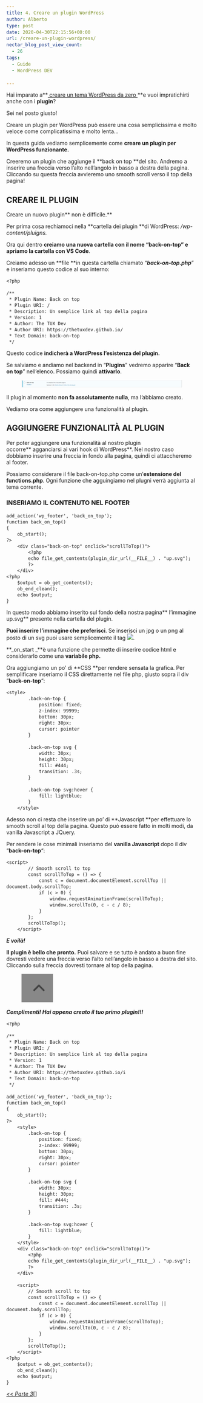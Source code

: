 ```yaml
---
title: 4. Creare un plugin WordPress
author: Alberto
type: post
date: 2020-04-30T22:15:56+00:00
url: /creare-un-plugin-wordpress/
nectar_blog_post_view_count:
  - 26
tags:
  - Guide
  - WordPress DEV

---
```

Hai imparato a**[ creare un tema WordPress da zero ][1]**e vuoi impratichirti anche con i **plugin**?

Sei nel posto giusto!

Creare un plugin per WordPress può essere una cosa semplicissima e molto veloce come complicatissima e molto lenta…

In questa guida vediamo semplicemente come **creare un plugin per WordPress funzionante.**

Creeremo un plugin che aggiunge il **back on top **del sito. Andremo a inserire una freccia verso l’alto nell’angolo in basso a destra della pagina. Cliccando su questa freccia avvieremo uno smooth scroll verso il top della pagina!

## CREARE IL PLUGIN

Creare un nuovo plugin** non è difficile.**

Per prima cosa rechiamoci nella **cartella dei plugin **di WordPress: _/wp-content/pluigns._

Ora qui dentro **creiamo una nuova cartella **con il nome “**back-on-top**” e apriamo la cartella con** VS Code**.

Creiamo adesso un **file **in questa cartella chiamato “_**back-on-top.php**_” e inseriamo questo codice al suo interno:

<pre class="wp-block-code"><code>&lt;?php

/**
 * Plugin Name: Back on top
 * Plugin URI: /
 * Description: Un semplice link al top della pagina
 * Version: 1
 * Author: The TUX Dev
 * Author URI: https://thetuxdev.github.io/
 * Text Domain: back-on-top
 */</code></pre>

Questo codice **indicherà a WordPress l’esistenza del plugin.**

Se salviamo e andiamo nel backend in “**Plugins**” vedremo apparire “**Back on top**” nell’elenco. Possiamo quindi **attivarlo**.<figure class="wp-block-image size-full">
<img alt="" class="wp-image-331" decoding="async" src="/assets/img/uploads/2022/03/image-41-1024x48-1.png"/> </figure>

Il plugin al momento **non fa assolutamente nulla**, ma l’abbiamo creato.

Vediamo ora come aggiungere una funzionalità al plugin.

## AGGIUNGERE FUNZIONALITÀ AL PLUGIN

Per poter aggiungere una funzionalità al nostro plugin occorre** agganciarsi ai vari hook di WordPress**. Nel nostro caso dobbiamo inserire una freccia in fondo alla pagina, quindi ci attaccheremo al footer.

Possiamo considerare il file back-on-top.php come un’**estensione del functions.php**. Ogni funzione che agguingiamo nel plugni verrà aggiunta al tema corrente.

### INSERIAMO IL CONTENUTO NEL FOOTER

<pre class="wp-block-code"><code>add_action('wp_footer', 'back_on_top');
function back_on_top()
{
    ob_start();
?&gt;
    &lt;div class="back-on-top" onclick="scrollToTop()"&gt;
        &lt;?php
        echo file_get_contents(plugin_dir_url(__FILE__) . "up.svg");
        ?&gt;
    &lt;/div&gt;
&lt;?php
    $output = ob_get_contents();
    ob_end_clean();
    echo $output;
}
</code></pre>

In questo modo abbiamo inserito sul fondo della nostra pagina** l’immagine up.svg** presente nella cartella del plugin.

**Puoi inserire l’immagine che preferisci**. Se inserisci un jpg o un png al posto di un svg puoi usare semplicemente il tag <img src="…"/>.

**_on_start _**è una funzione che permette di inserire codice html e considerarlo come una **variabile php.**

Ora aggiungiamo un po’ di **CSS **per rendere sensata la grafica. Per semplificare inseriamo il CSS direttamente nel file php, giusto sopra il div “**back-on-top**“:

<pre class="wp-block-code"><code>&lt;style&gt;
        .back-on-top {
            position: fixed;
            z-index: 99999;
            bottom: 30px;
            right: 30px;
            cursor: pointer
        }

        .back-on-top svg {
            width: 30px;
            height: 30px;
            fill: #444;
            transition: .3s;
        }

        .back-on-top svg:hover {
            fill: lightblue;
        }
    &lt;/style&gt;</code></pre>

Adesso non ci resta che inserire un po’ di **Javascript **per effettuare lo smooth scroll al top della pagina. Questo può essere fatto in molti modi, da vanilla Javascript a JQuery.

Per rendere le cose minimali inseriamo del **vanilla Javascript** dopo il div “**back-on-top**“:

<pre class="wp-block-code"><code>&lt;script&gt;
        // Smooth scroll to top
        const scrollToTop = () =&gt; {
            const c = document.documentElement.scrollTop || document.body.scrollTop;
            if (c &gt; 0) {
                window.requestAnimationFrame(scrollToTop);
                window.scrollTo(0, c - c / 8);
            }
        };
        scrollToTop();
    &lt;/script&gt;</code></pre>

**_E voilà!_**

**Il plugin è bello che pronto.** Puoi salvare e se tutto è andato a buon fine dovresti vedere una freccia verso l’alto nell’angolo in basso a destra del sito. Cliccando sulla freccia dovresti tornare al top della pagina.<figure class="wp-block-image size-full">
<img alt="" class="wp-image-332" decoding="async" src="/assets/img/uploads/2022/03/image-39-1.png"> </img></figure>

**_Complimenti! Hai appena creato il tuo primo plugin!!!_**



<pre class="wp-block-code"><code>&lt;?php

/**
 * Plugin Name: Back on top
 * Plugin URI: /
 * Description: Un semplice link al top della pagina
 * Version: 1
 * Author: The TUX Dev
 * Author URI: https://thetuxdev.github.io/i
 * Text Domain: back-on-top
 */

add_action('wp_footer', 'back_on_top');
function back_on_top()
{
    ob_start();
?&gt;
    &lt;style&gt;
        .back-on-top {
            position: fixed;
            z-index: 99999;
            bottom: 30px;
            right: 30px;
            cursor: pointer
        }

        .back-on-top svg {
            width: 30px;
            height: 30px;
            fill: #444;
            transition: .3s;
        }

        .back-on-top svg:hover {
            fill: lightblue;
        }
    &lt;/style&gt;
    &lt;div class="back-on-top" onclick="scrollToTop()"&gt;
        &lt;?php
        echo file_get_contents(plugin_dir_url(__FILE__) . "up.svg");
        ?&gt;
    &lt;/div&gt;

    &lt;script&gt;
        // Smooth scroll to top
        const scrollToTop = () =&gt; {
            const c = document.documentElement.scrollTop || document.body.scrollTop;
            if (c &gt; 0) {
                window.requestAnimationFrame(scrollToTop);
                window.scrollTo(0, c - c / 8);
            }
        };
        scrollToTop();
    &lt;/script&gt;
&lt;?php
    $output = ob_get_contents();
    ob_end_clean();
    echo $output;
}
</code></pre>

_[&lt;&lt; Parte 3][2]_[]

 [1]: /creare-un-tema-wordpress-da-zero-parte-1/
 [2]: /creare-un-tema-wordpress-da-zero-parte-3/